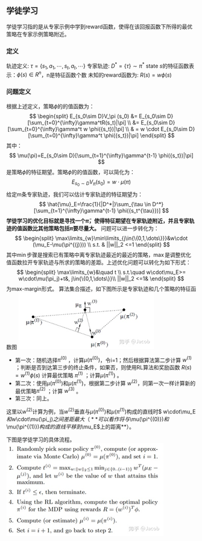 <head>
    <script src="https://cdn.mathjax.org/mathjax/latest/MathJax.js?config=TeX-AMS-MML_HTMLorMML" type="text/javascript"></script>
    <script type="text/x-mathjax-config">
    	MathJax.Hub.Config({tex2jax: {
             inlineMath: [['$','$']],
             displayMath: [["\\(","\\)"],["\\[","\\]"]],
             processEscapes: true
           }
         });
    </script>
</head>

## 学徒学习
学徒学习指的是从专家示例中学到reward函数，使得在该回报函数下所得的最优策略在专家示例策略附近。


### 定义

轨迹定义: $\tau=\{s_1,a_1,\cdots,s_t,a_t,\cdots\}$
专家轨迹: $D^*=\{\tau\}\sim \pi^*$
state $s$的特征函数表示：$\phi({s})\in R^n$，n是特征函数个数
未知的reward函数为: $R(s)=w \phi({s})$

### 问题定义
根据上述定义，策略$\phi$的的值函数为：
$$
    \begin{split}
    E_{s_0\sim D}V_\pi (s_0) &= E_{s_0\sim D}[\sum_{t=0}^{\infty}\gamma^tR(s_t)|\pi] \\
                            &= E_{s_0\sim D}[\sum_{t=0}^{\infty}\gamma^t w \phi({s_t})|\pi] \\
                            & = w \cdot E_{s_0\sim D}[\sum_{t=0}^{\infty}\gamma^t \phi({s_t})|\pi]
    \end{split}
$$
其中：
$$
    \mu(\pi)=E_{s_0\sim D}[\sum_{t=1}^{\infty}\gamma^{t-1} \phi({s_t})|\pi]
$$ 
是策略$\phi$的特征期望。策略$\phi$的的值函数，可以简化为：
$$
    E_{s_0\sim D}V_\pi (s_0) = w \cdot \mu(\pi)
$$
给定m条专家轨迹，我们可以估计专家轨迹的特征期望为：
$$
    \hat{\mu}_E=\frac{1}{|D^*|}\sum_{\tau \in D^*} [\sum_{t=1}^{\infty}\gamma^{t-1} \phi({s_t^{\tau}})]
$$
**学徒学习的优化目标就是寻找一个$\tilde{\pi}$，使得特征期望在专家轨迹附近，并且专家轨迹的值函数比其他策略包括$\tilde{\pi}$要尽量大。**
问题可以进一步转化为：
$$
    \begin{split}
    \max\limits_{w}\min\limits_{j\in{\{0,1,\dots\}}}&w\cdot (\mu_E-\mu(\pi^{(j)})) \\
    s.t. & ||w||_2 <=1
    \end{split}
$$
其中$\min$步骤是搜索已有策略中离专家轨迹最近的最近的策略，$\max$是调整优化值函数拉开专家轨迹与所求的策略的差距。上述优化问题可以转化为如下形式：
$$
    \begin{split}
        \max\limits_{w}&\quad t \\
        s.t.\quad w\cdot\mu_E>= w\cdot\mu(\pi_j)+t&, j\in{\{0,1,\dots\}}\\
        ||w||_2 <=1&
    \end{split}
$$
为max-margin形式。
算法集合描述，如下图所示是专家轨迹和几个策略的特征函数图
![](images/2021-07-28-16-33-09.png)
- 第一次：随机选择$\pi^{(0)}$ ，计算$\mu(\pi^{(0)})$，令i=1；然后根据算法第二步计算 $w^{(1)}$ ；判断是否到达第三步的终止条件，如果否，则使用RL算法和奖励函数 $R(s)=w^{(1)} \phi({s})$ 计算最优策略 $\pi^{(1)}$ ；计算$\mu(\pi^{(1)})$ 。
- 第二次：使用$\mu(\pi^{(0)})$和$\mu(\pi^{(1)})$，根据第二步计算 $w^{(2)}$，同第一次一样计算新的最优策略$\pi^{(2)}$ ；计算 $w^{(3)}$ 。
- 第三次：同上。

这里以$w^{(2)}$计算为例，当$w^{(2)}$垂直与$\mu(\pi^{(0)})$和$\mu(\pi^{(1)})$构成的直线时$ w\cdot\mu_E$和$w\cdot\mu(\pi_j)$之间差距最大（**可以看作将与$\mu(\pi^{(0)})$和$\mu(\pi^{(1)})$构成的直线平移到$\mu_E$上的距离**）。

下图是学徒学习的具体流程。
![](images/2021-07-28-16-27-18.png)